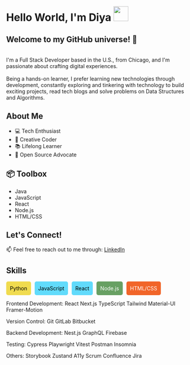 

# Hello World, I'm Diya <img src="https://media.giphy.com/media/l3q2K5jinAlChoCLS/giphy.gif" width="40">
## Welcome to my GitHub universe! 🚀
<br />I'm a Full Stack Developer based in the U.S., from Chicago, and I'm passionate about crafting digital experiences.<br />
<br />Being a hands-on learner, I prefer learning new technologies through development, constantly exploring and tinkering with technology to build exciting projects, read tech blogs and solve problems on Data Structures and Algorithms.

## About Me

- 💻 Tech Enthusiast
- 🎨 Creative Coder
- 📚 Lifelong Learner
- 🌱 Open Source Advocate

## 📦 Toolbox

- Java
- JavaScript
- React
- Node.js
- HTML/CSS


## Let's Connect!

📫 Feel free to reach out to me through: [LinkedIn](https://www.linkedin.com/in/diya-shibu-1a9s9d7f)


## Skills

<div style="display: flex; flex-direction: row;">
  <div style="background-color: #f0db4f; color: #000; padding: 10px; margin-right: 10px; border-radius: 5px;">Python</div>
  <div style="background-color: #61dbfb; color: #000; padding: 10px; margin-right: 10px; border-radius: 5px;">JavaScript</div>
  <div style="background-color: #61dafb; color: #000; padding: 10px; margin-right: 10px; border-radius: 5px;">React</div>
  <div style="background-color: #68a063; color: #fff; padding: 10px; margin-right: 10px; border-radius: 5px;">Node.js</div>
  <div style="background-color: #f16529; color: #fff; padding: 10px; margin-right: 10px; border-radius: 5px;">HTML/CSS</div>
</div>



Frontend Development: React Next.js TypeScript Tailwind Material-UI Framer-Motion

Version Control: Git GitLab Bitbucket

Backend Development: Nest.js GraphQL Firebase

Testing: Cypress Playwright Vitest Postman Insomnia

Others: Storybook Zustand A11y Scrum Confluence Jira

<!--
**dshibu2/dshibu2** is a ✨ _special_ ✨ repository because its `README.md` (this file) appears on your GitHub profile.

Here are some ideas to get you started:

- 🔭 I’m currently working on ...
- 🌱 I’m currently learning ...
- 👯 I’m looking to collaborate on ...
- 🤔 I’m looking for help with ...
- 💬 Ask me about ...
- 📫 How to reach me: ...
- 😄 Pronouns: ...
- ⚡ Fun fact: ...
-->
